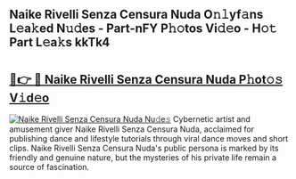 ## Naike Rivelli Senza Censura Nuda O𝚗𝚕yf𝚊ns L𝚎a𝚔ed N𝚞𝚍es - Part-nFY P𝚑𝚘tos Vi𝚍𝚎o - H𝚘𝚝 Part L𝚎a𝚔s kkTk4

# <h2><a href="http://kf15x5.oniu.top/?m=Naike+Rivelli+Senza+Censura+Nuda">🔗👉 🔴 Naike Rivelli Senza Censura Nuda P𝚑ot𝚘𝚜 V𝚒d𝚎o</a></h2>

[![Naike Rivelli Senza Censura Nuda Nu𝚍e𝚜](https://i.imgur.com/0qMVB7G.gif)](http://kf15x5.oniu.top/?m=Naike+Rivelli+Senza+Censura+Nuda)
Cybernetic artist and amusement giver Naike Rivelli Senza Censura Nuda, acclaimed for publishing dance and lifestyle tutorials through viral dance moves and short clips. Naike Rivelli Senza Censura Nuda's public persona is marked by its friendly and genuine nature, but the mysteries of his private life remain a source of fascination.  
